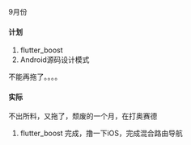 9月份

#### 计划

1. flutter_boost
2. Android源码设计模式

不能再拖了。。。。

#### 实际
不出所料，又拖了，颓废的一个月，在打奥赛德
1. flutter_boost 完成，撸一下iOS，完成混合路由导航
